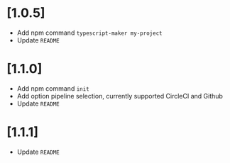 # [1.0.5]

- Add npm command `typescript-maker my-project`
- Update `README`

# [1.1.0]

- Add npm command `init`
- Add option pipeline selection, currently supported CircleCI and Github
- Update `README`

# [1.1.1]

- Update `README`
